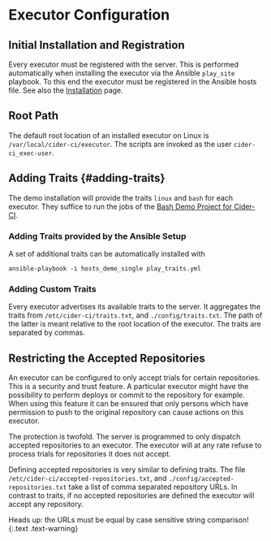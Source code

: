 # Executor Configuration

## Initial Installation and Registration

Every executor must be registered with the server. This is performed
automatically when installing the executor via the Ansible `play_site`
playbook. To this end the executor must be registered in the Ansible hosts
file. See also the [Installation](./index.html) page.


## Root Path

The default root location of an installed executor on Linux is
`/var/local/cider-ci/executor`. The scripts are invoked as the user
`cider-ci_exec-user`.


## Adding Traits {#adding-traits}

The demo installation will provide the traits `linux` and `bash` for each
executor. They suffice to run the jobs of the [Bash Demo Project for
Cider-CI][].

### Adding Traits provided by the Ansible Setup

A set of additional traits can be automatically installed with

`ansible-playbook -i hosts_demo_single play_traits.yml`

### Adding Custom Traits

Every executor advertises its available traits to the server. It aggregates the
traits from  `/etc/cider-ci/traits.txt`, and `./config/traits.txt`. The path of
the latter is meant relative to the root location of the executor. The traits
are separated by commas.

## Restricting the Accepted Repositories

An executor can be configured to only accept trials for certain repositories.
This is a security and trust feature. A particular executor might have the
possibility to perform deploys or commit to the repository for example. When
using this feature it can be ensured that only persons which have permission to
push to the original repository can cause actions on this executor.

The protection is twofold. The server is programmed to only dispatch accepted
repositories to an executor. The executor will at any rate refuse to process
trials for repositories it does not accept.

Defining accepted repositories is very similar to defining traits. The file
`/etc/cider-ci/accepted-repositories.txt`, and
`./config/accepted-repositories.txt` take a list of comma separated repository
URLs. In contrast to traits, if no accepted repositories are defined the
executor will accept any repository.

Heads up: the URLs must be equal by case sensitive string comparison!
{:.text .text-warning}

  [Bash Demo Project for Cider-CI]: https://github.com/cider-ci/cider-ci_demo-project-bash

